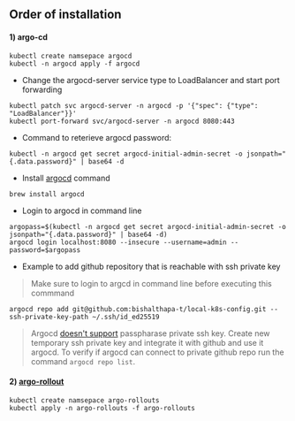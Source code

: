 ## Order of installation 

#### 1) argo-cd

```
kubectl create namsepace argocd
kubectl -n argocd apply -f argocd 
```

- Change the argocd-server service type to LoadBalancer and start port forwarding
```
kubectl patch svc argocd-server -n argocd -p '{"spec": {"type": "LoadBalancer"}}'
kubectl port-forward svc/argocd-server -n argocd 8080:443
```
- Command to reterieve argocd password:
```
kubectl -n argocd get secret argocd-initial-admin-secret -o jsonpath="{.data.password}" | base64 -d
```

- Install [argocd](https://argo-cd.readthedocs.io/en/stable/cli_installation) command
```
brew install argocd
```

- Login to argocd in command line
```
argopass=$(kubectl -n argocd get secret argocd-initial-admin-secret -o jsonpath="{.data.password}" | base64 -d)
argocd login localhost:8080 --insecure --username=admin --password=$argopass
```

- Example to add github repository that is reachable with ssh private key
> Make sure to login to argcd in command line before executing this commmand
```
argocd repo add git@github.com:bishalthapa-t/local-k8s-config.git --ssh-private-key-path ~/.ssh/id_ed25519
```
> Argocd [doesn't support](https://github.com/argoproj/argo-cd/issues/1894) passpharase private ssh key.  Create new temporary ssh private key and integrate it with github and use it argocd. To verify if argocd can connect to private github repo run the command `argocd repo list`.


#### 2) [argo-rollout](https://argoproj.github.io/argo-rollouts/installation/)

```
kubectl create namsepace argo-rollouts
kubectl apply -n argo-rollouts -f argo-rollouts
```
